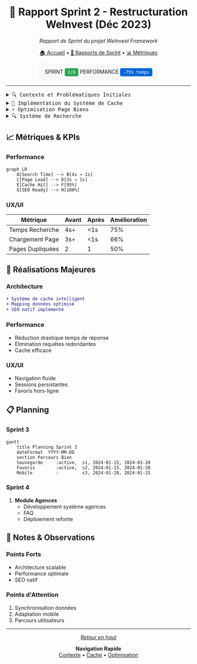 
<div align="center">

# 📅 Rapport Sprint 2 - Restructuration WeInvest (Déc 2023)

*Rapport de Sprint du projet WeInvest Framework*

[🏠 Accueil](../../README.md) • [📅 Rapports de Sprint](../README.md) • [📊 Métriques](../../tasks/README.md)

<div style="padding: 15px; background: #f6f8fa; border-radius: 6px; display: inline-block;">
SPRINT <code style="background: #2ea44f; color: white; padding: 4px 8px; border-radius: 4px;">2/6</code>
PERFORMANCE <code style="background: #0366d6; color: white; padding: 4px 8px; border-radius: 4px;">-75% temps</code>
</div>

</div>

---

<details>
<summary><kbd>🔍 Contexte et Problématiques Initiales</kbd></summary>

### Architecture PostgreSQL
- Base de données choisie pour sa flexibilité
- Limitations critiques avec Bubble identifiées

### Problèmes Identifiés
1. **Chargement Dynamique Inefficace**
   - Chargement post-rendu de page
   - Expérience utilisateur saccadée
   
2. **Redondance des Requêtes**
   - Triple appel des données
   - Surcharge inutile

3. **Sous-utilisation Bubble**
   - Fonctionnalités natives ignorées
   - Opportunités d'optimisation manquées
</details>

<details>
<summary><kbd>🎯 Implémentation du Système de Cache</kbd></summary>

### Synchronisation Intelligente
- Cache sélectif des biens disponibles
- Double synchronisation staging/production
- Optimisation des ressources

### Standardisation Données
- Mapping PostgreSQL ↔ Bubble
- Réorganisation photos automatique
- Adaptation structure données
</details>

<details>
<summary><kbd>⚡ Optimisation Page Biens</kbd></summary>

### Refonte Technique
```diff
+ Nouvelle structure d'appels
+ Automatisation migration
+ URLs SEO (slugs)
```

### Métriques Performance
- Chargement : 3s → 1s
- SEO : Indexation optimisée
- URLs : Structure optimale
</details>

<details>
<summary><kbd>🔍 Système de Recherche</kbd></summary>

### Problématiques Résolues
- Élimination appels redondants
- Optimisation pagination
- Simplification architecture

### Améliorations Techniques
```mermaid
graph LR
    A[Sessions] --> B[Persistance]
    C[Scroll] --> D[Infinite]
    E[Favoris] --> F[Hors-ligne]
```

### Unification UX
- Interface unique adaptative
- Système d'alertes unifié
- Navigation contextuelle
</details>

## 📈 Métriques & KPIs

### Performance
```mermaid
graph LR
    A[Search Time] --> B[4s → 1s]
    C[Page Load] --> D[3s → 1s]
    E[Cache Hit] --> F[95%]
    G[SEO Ready] --> H[100%]
```

### UX/UI
| Métrique | Avant | Après | Amélioration |
|----------|-------|-------|--------------|
| Temps Recherche | 4s+ | <1s | 75% |
| Chargement Page | 3s+ | <1s | 66% |
| Pages Dupliquées | 2 | 1 | 50% |

## 🚀 Réalisations Majeures

### Architecture
```diff
+ Système de cache intelligent
+ Mapping données optimisé
+ SEO natif implémenté
```

### Performance
- Réduction drastique temps de réponse
- Élimination requêtes redondantes
- Cache efficace

### UX/UI
- Navigation fluide
- Sessions persistantes
- Favoris hors-ligne

## 📋 Planning

### Sprint 3
```mermaid
gantt
    title Planning Sprint 3
    dateFormat  YYYY-MM-DD
    section Parcours Bien
    Sauvegarde     :active,  s1, 2024-01-15, 2024-01-20
    Favoris        :active,  s2, 2024-01-15, 2024-01-20
    Mobile         :         s3, 2024-01-20, 2024-01-25
```

### Sprint 4
1. **Module Agences**
   - Développement système agences
   - FAQ
   - Déploiement refonte

## 📝 Notes & Observations

### Points Forts
- Architecture scalable
- Performance optimale
- SEO natif

### Points d'Attention
1. Synchronisation données
2. Adaptation mobile
3. Parcours utilisateurs

---

<div align="center">

*[Retour en haut](#-rapport-sprint-2---restructuration-weinvest-déc-2023)*

**Navigation Rapide**  
[Contexte](#-contexte-et-problématiques-initiales) • 
[Cache](#-implémentation-du-système-de-cache) • 
[Optimisation](#-optimisation-page-biens)

</div>
